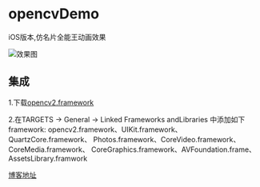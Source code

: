 # opencvDemo
iOS版本,仿名片全能王动画效果

![效果图](https://user-gold-cdn.xitu.io/2017/9/21/4eea238d62905b9ea2a7dd8f5d3b82c2?imageView2/0/w/1280/h/960)

## 集成
1.下载[opencv2.framework](https://link.juejin.im/?target=http%3A%2F%2Focar0timh.bkt.clouddn.com%2Fopencv2.framework.zip)

2.在TARGETS -> General -> Linked Frameworks andLibraries 中添加如下framework: opencv2.framework、UIKit.framework、QuartzCore.framework、
Photos.framework、CoreVideo.framework、CoreMedia.framework、
CoreGraphics.framework、AVFoundation.frame、AssetsLibrary.framwork

[博客地址](https://img421.com/2017/09/19/opencv-fang-mingpian-quannengwang/)
